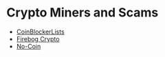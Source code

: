 # Crypto Miners and Scams
- [CoinBlockerLists](https://gitlab.com/ZeroDot1/CoinBlockerLists)
- [Firebog Crypto](https://v.firebog.net/hosts/Prigent-Crypto.txt)
- [No-Coin](https://github.com/hoshsadiq/adblock-nocoin-list)
 
